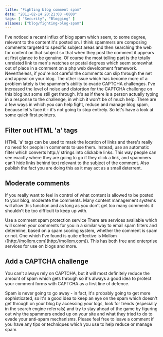 ```yaml
---
title: "Fighting blog comment spam"
date: "2011-02-14 20:21:00 +0000"
tags: [ "Security", "Blogging" ]
aliases: ["blog/fighting-blog-spam"]
---
```

I've noticed a recent influx of blog spam which seem, to some degree, relevant to the content it's posted on. I think spammers are composing comments targeted to specific subject areas and then searching the web for content on that subject so that when they post the comment it appears at first glance to be genuine. Of course the most telling part is the totally unrelated link to men's watches or postal degrees which seem somewhat out of place in a comment on a php web development framework. Nevertheless, if you're not careful the comments can slip through the net and appear on your blog. The other issue which has become more of a problem lately is the spammer's ability to evade CAPTCHA challenges. I've increased the level of noise and distortion for the CAPTCHA challenge on this blog but some still get through. It's as if there is a person actually typing in a response to the challenge, in which it won't be of much help. There are a few ways in which you can help fight, reduce and manage blog spam, because let's face it - it's not going to stop entirely. So let's have a look at some quick first pointers.

<!--more-->

## Filter out HTML 'a' tags

HTML 'a' tags can be used to mask the location of links and there's really no need for people in comments to use them. Instead, use an automatic filter which converts http:// strings into clickable links. This way people can see exactly where they are going to go if they click a link, and spammers can't hide links behind text relevant to the subject of the comment. Also publish the fact you are doing this as it may act as a small deterrent.

## Moderate comments

If you really want to feel in control of what content is allowed to be posted to your blog, moderate the comments. Many content management systems will allow this function and as long as you don't get too many comments it shouldn't be too difficult to keep up with.

Use a comment spam protection service
There are services available which will screen your comments for you in a similar way to email spam filters and determine, based on a spam scoring system, whether the comment is spam or not. One which I've found is quite effective is Mollom ([http://mollom.com](http://mollom.com)). This has both free and enterprise services for use on blogs and more.

## Add a CAPTCHA challenge

You can't always rely on CAPTCHA, but it will most definitely reduce the amount of spam which gets through so it's always a good idea to protect your comment forms with CAPTCHA as a first line of defence.

Spam is never going to go away - in fact, it's probably going to get more sophisticated, so it's a good idea to keep an eye on the spam which doesn't get through on your blog by accessing your logs, look for trends (especially in the search engine referrals) and try to stay ahead of the game by figuring out why the spammers ended up on your site and what they tried to do to evade your anti-spam mechanisms. Please feel free to leave a comment if you have any tips or techniques which you use to help reduce or manage spam.
